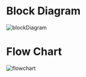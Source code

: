 # Block Diagram
![blockDiagram](https://user-images.githubusercontent.com/101913331/168448636-cf8a9e5a-4b56-4d8d-bc3d-d0ee360f5aac.png)



# Flow Chart
![flowchart](https://user-images.githubusercontent.com/101913331/168449433-321f46f9-143e-46d3-a942-7be8b4008238.png)
